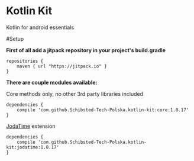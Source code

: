 # Kotlin Kit
Kotlin for android essentials

#Setup

**First of all add a jitpack repository in your project's build.gradle**
```
repositories {
    maven { url "https://jitpack.io" }
}
```    

**There are couple modules available:**

Core methods only, no other 3rd party libraries included
```
dependencies {
    compile 'com.github.Schibsted-Tech-Polska.kotlin-kit:core:1.0.17'
}
```

[JodaTime](http://www.joda.org/joda-time/) extension
```
dependencies {
    compile 'com.github.Schibsted-Tech-Polska.kotlin-kit:jodatime:1.0.17'
}
```
